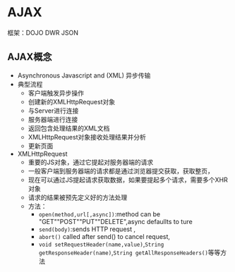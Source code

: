 # AJAX
框架：DOJO DWR JSON
## AJAX概念

* Asynchronous Javascript and (XML) 异步传输
* 典型流程
  * 客户端触发异步操作
  * 创建新的XMLHttpRequest对象
  * 与Server进行连接
  * 服务器端进行连接
  * 返回包含处理结果的XML文档
  * XMLHttpRequest对象接收处理结果并分析
  * 更新页面
* XMLHttpRequest
  * 重要的JS对象，通过它提起对服务器端的请求
  * 一般客户端到服务器端的请求都是通过浏览器提交获取，获取整页，
  * 现在可以通过JS提起请求获取数据，如果要提起多个请求，需要多个XHR对象
  * 请求的结果被预先定义好的方法处理
  * 方法：
    * `open(method,url[,async])`:method can be "GET""POST""PUT""DELETE",async defaullts to ture
    * `send(body)`:sends HTTP request ,
    * `abort()` called after send() to cancel request,
    * `void setRequestHeader(name,value)`,`String getResponseHeader(name)`,`String getAllResponseHeaders()`等等方法